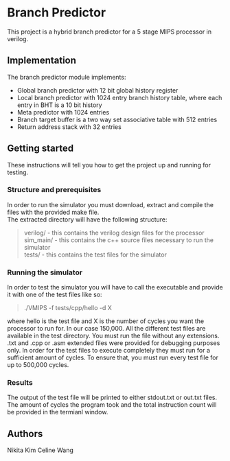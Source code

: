 # Branch Predictor
This project is a hybrid branch predictor for a 5 stage MIPS processor in verilog.  
  
## Implementation
The branch predictor module implements:  
* Global branch predictor with 12 bit global history register
* Local branch predictor with 1024 entry branch history table, where each entry in BHT is a 10 bit history
* Meta predictor with 1024 entries
* Branch target buffer is a two way set associative table with 512 entries
* Return address stack with 32 entries

## Getting started
These instructions will tell you how to get the project up and running for testing.

### Structure and prerequisites
In order to run the simulator you must download, extract and compile the files with the provided make file.  
The extracted directory will have the following structure:
>verilog/ -
this contains the verilog design files for the processor  
>sim_main/ -
this contains the c++ source files necessary to run the simulator  
>tests/ -
this contains the test files for the simulator  
 
### Running the simulator
In order to test the simulator you will have to call the executable and provide it with one of the test files like so:  
>./VMIPS -f tests/cpp/hello -d X  

where hello is the test file and X is the number of cycles you want the processor to run for. In our case 150,000. All the different test files are available in the test directory. You must run the file without any extensions. .txt and .cpp or .asm extended files were provided for debugging purposes only. In order for the test files to execute completely they must run for a sufficient amount of cycles. To ensure that, you must run every test file for up to 500,000 cycles.

### Results
The output of the test file will be printed to either stdout.txt or out.txt files. The amount of cycles the program took and the total instruction count will be provided in the termianl window.

## Authors
Nikita Kim
Celine Wang
